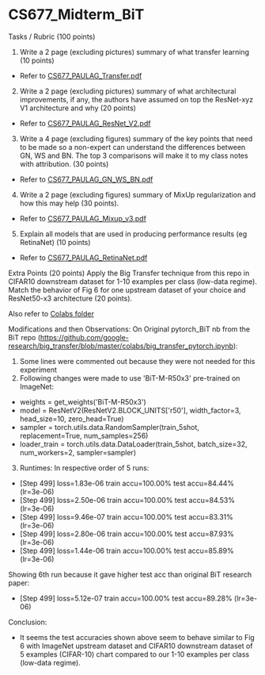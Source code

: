 # CS677_Midterm_BiT
Tasks / Rubric (100 points)
1) Write a 2 page (excluding pictures) summary of what transfer learning (10 points)

- Refer to [CS677_PAULAG_Transfer.pdf](https://github.com/paul-data-science/CS677_Midterm_BiT/blob/main/CS677_PAULAG_Transfer.pdf)

2) Write a 2 page (excluding pictures) summary of what architectural improvements, if any, the authors have assumed on top the ResNet-xyz V1 architecture and why (20 points)

- Refer to [CS677_PAULAG_ResNet_V2.pdf](https://github.com/paul-data-science/CS677_Midterm_BiT/blob/main/CS677_PAULAG_ResNet_V2.pdf)

3) Write a 4 page (excluding figures) summary of the key points that need to be made so a non-expert can understand the differences between GN, WS and BN. The top 3 comparisons will make it to my class notes with attribution. (30 points)

- Refer to [CS677_PAULAG_GN_WS_BN.pdf](https://github.com/paul-data-science/CS677_Midterm_BiT/blob/main/CS677_PAULAG_GN_WS_BN.pdf)

4) Write a 2 page (excluding figures) summary of MixUp regularization and how this may help (30 points).

- Refer to [CS677_PAULAG_Mixup_v3.pdf](https://github.com/paul-data-science/CS677_Midterm_BiT/blob/main/CS677_PAULAG_Mixup_v3.pdf)

5) Explain all models that are used in producing performance results (eg RetinaNet) (10 points)

- Refer to [CS677_PAULAG_RetinaNet.pdf](https://github.com/paul-data-science/CS677_Midterm_BiT/blob/main/CS677_PAULAG_RetinaNet.pdf)

Extra Points (20 points)
Apply the Big Transfer technique from this repo in CIFAR10 downstream dataset for 1-10 examples per class (low-data regime). 
Match the behavior of Fig 6 for one upstream dataset of your choice and ResNet50-x3 architecture (20 points).

Also refer to [Colabs folder](https://github.com/paul-data-science/CS677_Midterm_BiT/tree/main/colab)

Modifications and then Observations:
On Original pytorch_BiT nb from the BiT repo (https://github.com/google-research/big_transfer/blob/master/colabs/big_transfer_pytorch.ipynb):
1) Some lines were commented out because they were not needed for this experiment
2) Following changes were made to use 'BiT-M-R50x3' pre-trained on ImageNet: 
-	weights = get_weights('BiT-M-R50x3')
-	model = ResNetV2(ResNetV2.BLOCK_UNITS['r50'], width_factor=3, head_size=10, zero_head=True)
-	sampler = torch.utils.data.RandomSampler(train_5shot, replacement=True, num_samples=256)
-	loader_train = torch.utils.data.DataLoader(train_5shot, batch_size=32, num_workers=2, sampler=sampler)
3) Runtimes:
In respective order of 5 runs:
- [Step 499] loss=1.83e-06 train accu=100.00% test accu=84.44% (lr=3e-06)
- [Step 499] loss=2.50e-06 train accu=100.00% test accu=84.53% (lr=3e-06)
- [Step 499] loss=9.46e-07 train accu=100.00% test accu=83.31% (lr=3e-06)
- [Step 499] loss=2.80e-06 train accu=100.00% test accu=87.93% (lr=3e-06)
- [Step 499] loss=1.44e-06 train accu=100.00% test accu=85.89% (lr=3e-06)

Showing 6th run because it gave higher test acc than original BiT research paper:
- [Step 499] loss=5.12e-07 train accu=100.00% test accu=89.28% (lr=3e-06)

Conclusion: 
- It seems the test accuracies shown above seem to behave similar to Fig 6 with ImageNet upstream dataset
and CIFAR10 downstream dataset of 5 examples (CIFAR-10) chart compared to our 1-10 examples per class (low-data regime).

